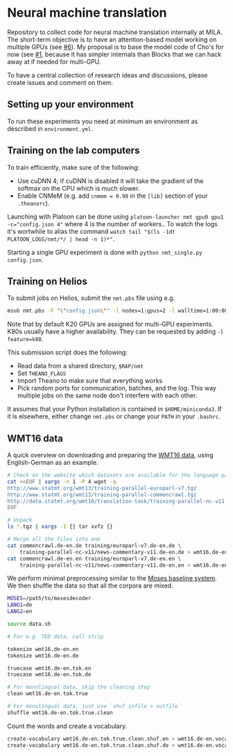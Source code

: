 # Neural machine translation

Repository to collect code for neural machine translation internally at MILA.
The short-term objective is to have an attention-based model working on
multiple GPUs (see [#6](https://github.com/bartvm/nmt/issues/6)). My proposal
is to base the model code of Cho's for now (see
[#1](https://github.com/bartvm/nmt/issues/1), because it has simpler internals
than Blocks that we can hack away at if needed for multi-GPU.

To have a central collection of research ideas and discussions, please create
issues and comment on them.

## Setting up your environment

To run these experiments you need at minimum an environment as described
in `environment.yml`.

## Training on the lab computers

To train efficiently, make sure of the following:

* Use cuDNN 4; if cuDNN is disabled it will take the gradient of the
  softmax on the CPU which is much slower.
* Enable CNMeM (e.g. add `cnmem = 0.98` in the `[lib]` section of your
  `.theanorc`).

Launching with Platoon can be done using `platoon-launcher nmt gpu0 gpu1
-c="config.json 4"` where 4 is the number of workers.. To watch the logs
it's wortwhile to alias the command `watch tail "$(ls -1dt
PLATOON_LOGS/nmt/*/ | head -n 1)*"`.

Starting a single GPU experiment is done with `python nmt_single.py
config.json`.

## Training on Helios

To submit jobs on Helios, submit the `nmt.pbs` file using e.g.

```bash
msub nmt.pbs -F "\"config.json\"" -l nodes=1:gpus=2 -l walltime=1:00:00
```

Note that by default K20 GPUs are assigned for multi-GPU experiments.
K80s usually have a higher availability. They can be requested by adding
`-l feature=k80`.

This submission script does the following:

* Read data from a shared directory, `$RAP/nmt`
* Set `THEANO_FLAGS`
* Import Theano to make sure that everything works
* Pick random ports for communication, batches, and the log. This way
  multiple jobs on the same node don't interfere with each other.

It assumes that your Python installation is contained in
`$HOME/miniconda3`. If it is elsewhere, either change `nmt.pbs` or
change your `PATH` in your `.bashrc`.

## WMT16 data

A quick overview on downloading and preparing the [WMT16
data](http://www.statmt.org/wmt16/translation-task.html), using
English-German as an example.

```bash
# Check on the website which datasets are available for the language pair
cat <<EOF | xargs -n 1 -P 4 wget -q
http://www.statmt.org/wmt13/training-parallel-europarl-v7.tgz
http://www.statmt.org/wmt13/training-parallel-commoncrawl.tgz
http://data.statmt.org/wmt16/translation-task/training-parallel-nc-v11.tgz
EOF

# Unpack
ls *.tgz | xargs -I {} tar xvfz {}

# Merge all the files into one
cat commoncrawl.de-en.de training/europarl-v7.de-en.de \
    training-parallel-nc-v11/news-commentary-v11.de-en.de > wmt16.de-en.de
cat commoncrawl.de-en.en training/europarl-v7.de-en.en \
    training-parallel-nc-v11/news-commentary-v11.de-en.en > wmt16.de-en.en
```

We perform minimal preprocessing similar to the [Moses baseline
system](http://www.statmt.org/moses/?n=Moses.Baseline). We then shuffle the
data so that all the corpora are mixed.

```bash
MOSES=/path/to/mosesdecoder
LANG1=de
LANG2=en

source data.sh

# For e.g. TED data, call strip

tokenize wmt16.de-en.en
tokenize wmt16.de-en.de

truecase wmt16.de-en.tok.en
truecase wmt16.de-en.tok.de

# For monolingual data, skip the cleaning step
clean wmt16.de-en.tok.true

# For monolingual data, just use `shuf infile > outfile`
shuffle wmt16.de-en.tok.true.clean
```

Count the words and create a vocabulary.

```bash
create-vocabulary wmt16.de-en.tok.true.clean.shuf.en > wmt16.de-en.vocab.en
create-vocabulary wmt16.de-en.tok.true.clean.shuf.de > wmt16.de-en.vocab.de
```
